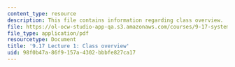 ```yaml
---
content_type: resource
description: This file contains information regarding class overview.
file: https://ol-ocw-studio-app-qa.s3.amazonaws.com/courses/9-17-systems-neuroscience-lab-spring-2013/98f0b47a86f9157a4302bbbfe827ca17_MIT9_17S13_Lecture_1.pdf
file_type: application/pdf
resourcetype: Document
title: '9.17 Lecture 1: Class overview'
uid: 98f0b47a-86f9-157a-4302-bbbfe827ca17
---
```

